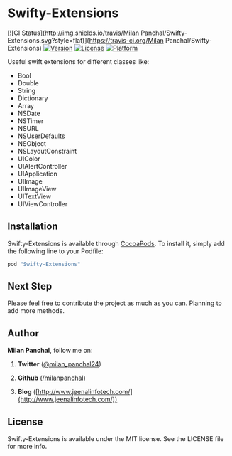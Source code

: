 # Swifty-Extensions

[![CI Status](http://img.shields.io/travis/Milan Panchal/Swifty-Extensions.svg?style=flat)](https://travis-ci.org/Milan Panchal/Swifty-Extensions)
[![Version](https://img.shields.io/cocoapods/v/Swifty-Extensions.svg?style=flat)](http://cocoapods.org/pods/Swifty-Extensions)
[![License](https://img.shields.io/cocoapods/l/Swifty-Extensions.svg?style=flat)](http://cocoapods.org/pods/Swifty-Extensions)
[![Platform](https://img.shields.io/cocoapods/p/Swifty-Extensions.svg?style=flat)](http://cocoapods.org/pods/Swifty-Extensions)


Useful swift extensions for different classes like: 


* Bool
* Double
* String
* Dictionary
* Array 
* NSDate
* NSTimer
* NSURL
* NSUserDefaults
* NSObject
* NSLayoutConstraint
* UIColor
* UIAlertController
* UIApplication
* UIImage
* UIImageView
* UITextView
* UIViewController


## Installation

Swifty-Extensions is available through [CocoaPods](http://cocoapods.org). To install
it, simply add the following line to your Podfile:

```ruby
pod "Swifty-Extensions"
```

## Next Step

Please feel free to contribute the project as much as you can. Planning to add more methods.




## Author

**Milan Panchal**, follow me on:

1. **Twitter** ([@milan_panchal24](https://twitter.com/milan_panchal24))

2. **Github** ([/milanpanchal](https://github.com/milanpanchal/))

3. **Blog** ([http://www.jeenalinfotech.com/](http://www.jeenalinfotech.com/))




## License

Swifty-Extensions is available under the MIT license. See the LICENSE file for more info.
